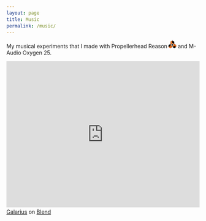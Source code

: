 ```yaml
---
layout: page
title: Music
permalink: /music/
---
```


My musical experiments that I made with Propellerhead Reason ![](/assets/icons/reason.png) and M-Audio Oxygen 25.

<iframe width="100%" height="382" scrolling="no" frameborder="no" src="https://blend.io/embed/profile/galarius"></iframe><a href="https://blend.io/galarius">Galarius</a> on <a href="https://blend.io">Blend</a>